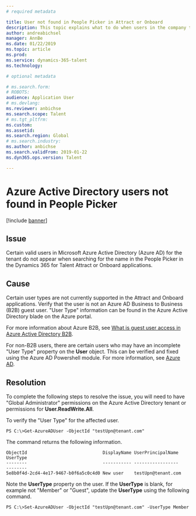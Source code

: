 ```yaml
---
# required metadata

title: User not found in People Picker in Attract or Onboard
description: This topic explains what to do when users in the company tenant aren't showing up in the People Picker in the Dynamics 365 for Talent Attract or Onboard applications.
author: andreabichsel
manager: AnnBe
ms.date: 01/22/2019
ms.topic: article
ms.prod: 
ms.service: dynamics-365-talent
ms.technology: 

# optional metadata

# ms.search.form: 
# ROBOTS: 
audience: Application User
# ms.devlang: 
ms.reviewer: anbichse
ms.search.scope: Talent
# ms.tgt_pltfrm: 
ms.custom: 
ms.assetid: 
ms.search.region: Global
# ms.search.industry: 
ms.author: anbichse
ms.search.validFrom: 2019-01-22
ms.dyn365.ops.version: Talent

---
```


# Azure Active Directory users not found in People Picker

[!include [banner](includes/banner.md)]

## Issue

Certain valid users in Microsoft Azure Active Directory (Azure AD) for the tenant do not appear when searching for the name in the People Picker in the Dynamics 365 for Talent Attract or Onboard applications.

## Cause

Certain user types are not currently supported in the Attract and Onboard applications. Verify that the user is not an Azure AD Business to Business (B2B) guest user. "User Type" information can be found in the Azure Active Directory blade on the Azure portal.

For more information about Azure B2B, see [What is guest user access in Azure Active Directory B2B](https://docs.microsoft.com/azure/active-directory/b2b/what-is-b2b).

For non-B2B users, there are certain users who may have an incomplete "User Type" property on the **User** object. This can be verified and fixed using the Azure AD Powershell module. For more information, see [Azure AD](https://docs.microsoft.com/powershell/module/azuread/?view=azureadps-2.0).

## Resolution

To complete the following steps to resolve the issue, you will need to have "Global Administrator" permissions on the Azure Active Directory tenant or permissions for **User.ReadWrite.All**.

To verify the "User Type" for the affected user.

```
PS C:\>Get-AzureADUser -ObjectId "testUpn@tenant.com"
```
The command returns the following information.
```
ObjectId                             DisplayName UserPrincipalName      UserType
--------                             ----------- -----------------      --------
5e8b0f4d-2cd4-4e17-9467-b0f6a5c0c4d0 New user    testUpn@tenant.com     
```
Note the **UserType** property on the user. If the **UserType** is blank, for example not "Member" or "Guest", update the **UserType** using the following command.

```
PS C:\>Set-AzureADUser -ObjectId "testUpn@tenant.com" -UserType Member
```
